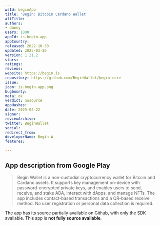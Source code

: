 ```yaml
---
wsId: beginApp
title: 'Begin: Bitcoin Cardano Wallet'
altTitle: 
authors:
- danny
users: 1000
appId: is.begin.app
appCountry: 
released: 2022-10-30
updated: 2025-03-26
version: 1.21.2
stars: 
ratings: 
reviews: 
website: https://begin.is
repository: https://github.com/BeginWallet/begin-core
issue: 
icon: is.begin.app.png
bugbounty: 
meta: ok
verdict: nosource
appHashes: 
date: 2025-04-22
signer: 
reviewArchive: 
twitter: BeginWallet
social: 
redirect_from: 
developerName: Begin W
features: 

---
```


## App description from Google Play

> Begin Wallet is a non-custodial cryptocurrency wallet for Bitcoin and Cardano assets. It supports key management on-device with password-encrypted private keys, and enables users to send, receive, and stake ADA, interact with dApps, and manage NFTs. The app includes contact-based transactions and a QR-based receive method. No user registration or personal data collection is required.

The app has its source partially available on Github, with only the SDK available. This app is **not fully source available**.